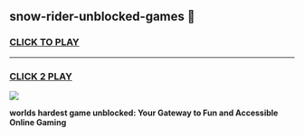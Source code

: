 
## snow-rider-unblocked-games 👋
<h3>
<a href="https://premium.freeplayer.one?title=snow-rider-unblocked-games&ref=14F">CLICK TO PLAY</a></h3>
<hr>

<h3>
<a href="https://premium.freeplayer.one?title=snow-rider-unblocked-games&ref=14F">CLICK 2 PLAY</a>
  
</h3>

<a href="https://premium.freeplayer.one?title=snow-rider-unblocked-games&ref=12F/"><img src="https://clearcache.store/games.png"></a>


**worlds hardest game unblocked: Your Gateway to Fun and Accessible Online Gaming**
